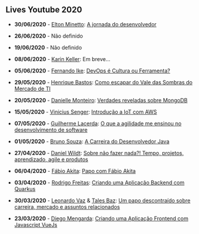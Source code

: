 ## Lives Youtube 2020

* **30/06/2020** - [Elton Minetto](https://www.linkedin.com/in/eminetto/): [A jornada do desenvolvedor](https://www.youtube.com/watch?v=pofPBW65SVo)

* **26/06/2020** - Não definido

* **19/06/2020** - Não definido

* **08/06/2020** - [Karin Keller](https://www.linkedin.com/in/karinkeller/): Em breve...

* **05/06/2020** - [Fernando Ike](https://www.linkedin.com/in/fernandoike/): [DevOps é Cultura ou Ferramenta?](https://www.youtube.com/watch?v=A2jBiDf7WuQ)

* **29/05/2020** - [Henrique Bastos](https://www.linkedin.com/in/henriquebastos/): [Como escapar do Vale das Sombras do Mercado de TI](https://www.youtube.com/watch?v=gyZWSeMnp54)

* **20/05/2020** - [Danielle Monteiro](https://www.linkedin.com/in/danimonteirodba/): [Verdades reveladas sobre MongoDB](https://www.youtube.com/watch?v=W_JBrDgKBo4)

* **15/05/2020** - [Vinicius Senger](https://www.linkedin.com/in/viniciussenger/): [Introdução a IoT com AWS](https://www.youtube.com/watch?v=YKkPJ9maIho)

* **07/05/2020** - [Guilherme Lacerda](https://www.linkedin.com/in/guilhermelacerda/):  [O que a agilidade me ensinou no desenvolvimento de software](https://www.youtube.com/watch?v=safQ1YOIc8o)

* **01/05/2020** - [Bruno Souza](https://www.linkedin.com/in/brjavaman/): [A Carreira do Desenvolvedor Java](https://www.youtube.com/watch?v=lAVctzQ-XP0)

* **27/04/2020** - [Daniel Wildt](https://www.linkedin.com/in/danielwildt/): [Sobre não fazer nada?! Tempo, projetos, aprendizado, agile e produtos](https://www.youtube.com/watch?v=-4k1nhPGLM0)

* **06/04/2020** - [Fábio Akita](https://www.linkedin.com/in/akitaonrails/): [Papo com Fábio Akita](https://www.youtube.com/watch?v=HMRtzEkRTvA)

* **03/04/2020** - [Rodrigo Freitas](https://github.com/omeuerodrigofreitas): [Criando uma Aplicação Backend com Quarkus](https://www.youtube.com/watch?v=HD85SarxV9M)

* **30/03/2020** - [Leonardo Vaz](https://www.linkedin.com/in/leonardovaz/) & [Tales Baz](https://www.linkedin.com/in/talesbaz/): [Um papo descontraído sobre carreira, mercado e assuntos relacionados](https://www.youtube.com/watch?v=LgFw_EMlfKY)

* **23/03/2020** - [Diego Mengarda](https://www.linkedin.com/in/diego-mengarda-4029427a/): [Criando uma Aplicação Frontend com Javascript VueJs](https://www.youtube.com/watch?v=ztZmp53jAG8)
